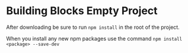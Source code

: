 Building Blocks Empty Project
=========
After downloading be sure to run `npm install` in the root of the project.

When you install any new npm packages use the command 
`npm install <package> --save-dev`
